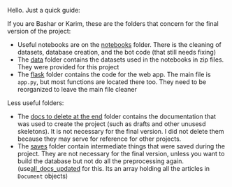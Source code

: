 Hello. Just a quick guide:

If you are Bashar or Karim, these are the folders that concern for the final version of the project:
- Useful notebooks are on the [notebooks](./notebooks/) folder. There is the cleaning of datasets, database creation, and the bot code (that still needs fixing)
- The [data](./data/) folder contains the datasets used in the notebooks in zip files. They were provided for this project
- The [flask](./flask/) folder contains the code for the web app. The main file is `app.py`, but most functions are located there too. They need to be reorganized to leave the main file cleaner

Less useful folders:
- The [docs to delete at the end](./docs%20to%20delete%20at%20the%20end/) folder contains the documentation that was used to create the project (such as drafts and other unusesd skeletons). It is not necessary for the final version. I did not delete them because they may serve for reference for other projects. 
- The [saves](./saves/) folder contain intermediate things that were saved during the project. They are not necessary for the final version, unless you want to build the database but not do all the preprocessing again. (use[all_docs_updated](./saves/all_docs_updated.pkl) for this. Its an array holding all the articles in `Document` objects)